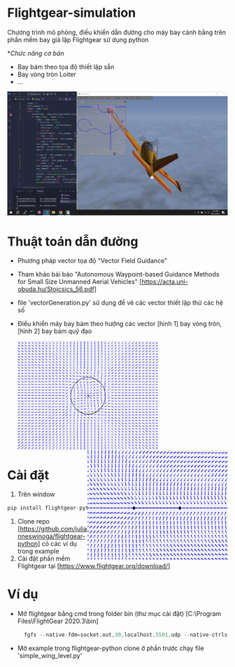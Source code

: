 # Flightgear-simulation
Chương trình mô phỏng, điều khiển dẫn đường cho máy bay cánh bằng trên phần mềm bay giả lập Flightgear sử dụng python

**Chức năng cơ bản*
- Bay bám theo tọa độ thiết lập sẵn
- Bay vòng tròn Loiter
- ...

![exampl](./resource/image1.png)
# Thuật toán dẫn đường
+ Phương pháp vector tọa độ "Vector Field Guidance"
+ Tham khảo bài báo "Autonomous Waypoint-based Guidance
Methods for Small Size Unmanned Aerial
Vehicles" [https://acta.uni-obuda.hu/Stojcsics_56.pdf]
+ file 'vectorGeneration.py' sử dụng để vẽ các vector thiết lập thử các hệ số 
+ Điều khiển máy bay bám theo hướng các vector [hình 1] bay vòng tròn,  [hình 2] bay bám quỹ đạo 


   <img align="left" src="./resource/loiter.png" alt="img-name"  width="320" height="250"><img align="right" src="./resource/waypoint.png"  width="320" height="250">
   <br clear="left"/>
     

# Cài đặt 
1. Trên window
```c
pip install flightgear-python
``````
1. Clone repo [https://github.com/julianneswinoga/flightgear-python]
 có các ví dụ trong example 
1. Cài đặt phần mềm Flightgear
   tại [https://www.flightgear.org/download/]
# Ví dụ
- Mở flightgear bằng cmd trong folder bin (thư mục cài đặt) [C:\Program Files\FlightGear 2020.3\bin]
  ```c
    fgfs --native-fdm=socket,out,30,localhost,5501,udp --native-ctrls=socket,out,30,localhost,5503,udp --native-ctrls=socket,in,30,localhost,5504,udp
- Mở example trong flightgear-python clone ở phần trước
  chạy file 'simple_wing_level.py'

